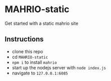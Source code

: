# MAHRIO-static
Get started with a static mahrio site

## Instructions

* clone this repo
* cd `MAHRIO-static`
* `npm i` to install `mahrio`
* start up the nodejs server with `node index.js`
* navigate to `127.0.0.1:6085`